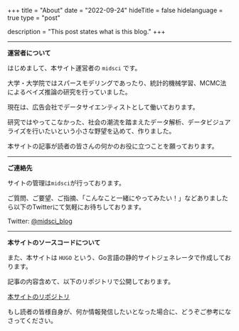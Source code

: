 +++
title = "About"
date = "2022-09-24"
hideTitle = false
hidelanguage = true
type = "post"

description = "This post states what is this blog."
+++

---

**運営者について**

はじめまして、本サイト運営者の `midsci` です。

大学・大学院ではスパースモデリングであったり、統計的機械学習、MCMC法によるベイズ推論の研究を行っていました。

現在は、広告会社でデータサイエンティストとして働いております。

研究ではやってこなかった、社会の潮流を踏まえたデータ解析、データビジュアライズを行いたいという小さな野望を込めて、作りました。

本サイトの記事が読者の皆さんの何かのお役に立つことを願っております。

---

**ご連絡先**

サイトの管理は`midsci`が行っております。

ご質問、ご要望、ご指摘、「こんなこと一緒にやってみたい！」などありましたら以下のTwitterにて気軽にお待ちしております。

Twitter: [@midsci_blog](https://twitter.com/midsci_blog)

---

**本サイトのソースコードについて**

また、本サイトは `HUGO` という、Go言語の静的サイトジェネレータで作成しております。

記事の内容含めて、以下のリポジトリで公開しております。

[本サイトのリポジトリ](https://github.com/midsci/midsci-blog)

もし読者の皆様自身が、何か情報発信したいとなった場合に、どうぞご参考になさってください。
